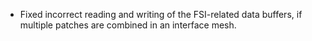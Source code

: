 - Fixed incorrect reading and writing of the FSI-related data buffers, if multiple patches are combined in an interface mesh.
